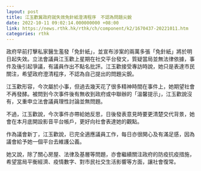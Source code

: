 ```yaml
---
layout: post
title: 江玉歡冀政府就失效免針紙澄清程序　不認為問題尖銳
date: 2022-10-11 09:02:14.000000000 +08:00
link: https://news.rthk.hk/rthk/ch/component/k2/1670437-20221011.htm
categories: rthk
---
```


政府早前打擊私家醫生濫發「免針紙」，並宣布涉案的兩萬多張「免針紙」將於明日起失效。立法會議員江玉歡上星期在社交平台發文，質疑當局並無法律依據，事件及後引起爭議，有議員作出不點名批評。江玉歡接受專訪時說，她只是表達市民關注，希望政府澄清程序，不認為自己提出的問題尖銳。

江玉歡形容，今次屬於小事，但過去幾天花了很多精神時間在事件上，她期望社會不再發酵。被問到今次事件後有無收到政府或中聯辦的「溫馨提示」，江玉歡說沒有，又重申立法會議員理性討論並無問題。

不過，江玉歡說，今次事件亦帶給她反思，日後發表意見時要更清楚交代背景，她會在本月底開設影音平台帳戶，更好向社會表達她的觀點。

作為議會新丁，江玉歡說，已完全適應議員工作，每日亦很開心及有滿足感，因為議會給予她一個平台去維護公義。

她又說，除了關心房屋、法律及基層等問題，亦會繼續關注政府的防疫抗疫措施，希望當局平衡經濟、疫情數字、對市民社交生活影響等方面，讓社會復常。
